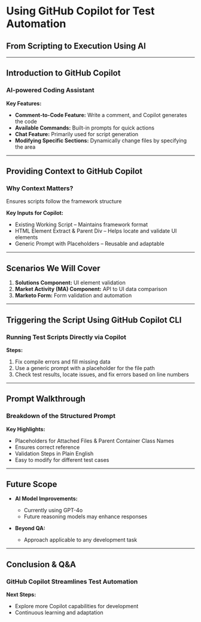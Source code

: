 # Using GitHub Copilot for Test Automation
## From Scripting to Execution Using AI

---

## Introduction to GitHub Copilot

### AI-powered Coding Assistant

**Key Features:**
- **Comment-to-Code Feature:** Write a comment, and Copilot generates the code
- **Available Commands:** Built-in prompts for quick actions
- **Chat Feature:** Primarily used for script generation
- **Modifying Specific Sections:** Dynamically change files by specifying the area

---

## Providing Context to GitHub Copilot

### Why Context Matters?
Ensures scripts follow the framework structure

**Key Inputs for Copilot:**
- Existing Working Script – Maintains framework format
- HTML Element Extract & Parent Div – Helps locate and validate UI elements
- Generic Prompt with Placeholders – Reusable and adaptable

---

## Scenarios We Will Cover

1. **Solutions Component:** UI element validation
2. **Market Activity (MA) Component:** API to UI data comparison
3. **Marketo Form:** Form validation and automation

---

## Triggering the Script Using GitHub Copilot CLI

### Running Test Scripts Directly via Copilot

**Steps:**
1. Fix compile errors and fill missing data
2. Use a generic prompt with a placeholder for the file path
3. Check test results, locate issues, and fix errors based on line numbers

---

## Prompt Walkthrough

### Breakdown of the Structured Prompt

**Key Highlights:**
- Placeholders for Attached Files & Parent Container Class Names
- Ensures correct reference
- Validation Steps in Plain English
- Easy to modify for different test cases

---

## Future Scope

- **AI Model Improvements:**
  - Currently using GPT-4o
  - Future reasoning models may enhance responses

- **Beyond QA:**
  - Approach applicable to any development task

---

## Conclusion & Q&A

### GitHub Copilot Streamlines Test Automation

**Next Steps:**
- Explore more Copilot capabilities for development
- Continuous learning and adaptation

